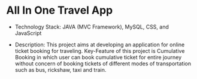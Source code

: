 # All In One Travel App
- 	Technology Stack: JAVA (MVC Framework), MySQL, CSS, and JavaScript

- 	Description: This project aims at developing an application for online ticket booking for traveling. Key-Feature of this project is       Cumulative Booking in which user can book cumulative ticket for entire journey without concern of booking tickets of different modes of   transportation such as bus, rickshaw, taxi and train.
